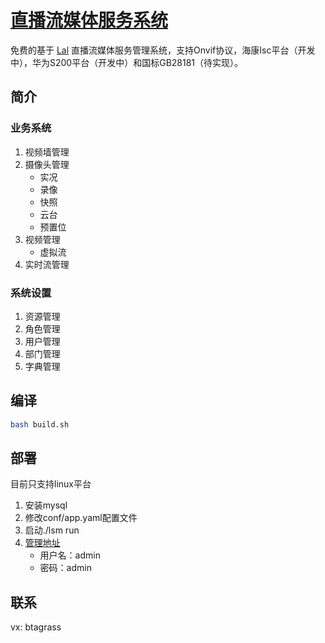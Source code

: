 # [直播流媒体服务系统](https://github.com/btagrass/lsm)
免费的基于 [Lal](https://pengrl.com/) 直播流媒体服务管理系统，支持Onvif协议，海康Isc平台（开发中），华为S200平台（开发中）和国标GB28181（待实现）。
## 简介
### 业务系统
1. 视频墙管理
2. 摄像头管理
    * 实况
    * 录像
    * 快照
    * 云台
    * 预置位
3. 视频管理
    * 虚拟流
4. 实时流管理
### 系统设置
1. 资源管理
2. 角色管理
3. 用户管理
4. 部门管理
5. 字典管理
## 编译
```bash
bash build.sh
```
## 部署
目前只支持linux平台
1. 安装mysql
2. 修改conf/app.yaml配置文件
3. 启动./lsm run
4. [管理地址](http://localhost:3082)
    * 用户名：admin
    * 密码：admin
## 联系
vx: btagrass
